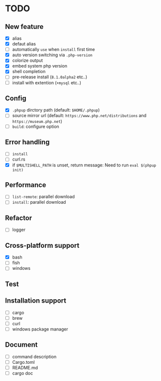 # TODO

## New feature

- [x] alias
- [x] defaut alias
- [ ] automatically `use` when `install` first time
- [x] auto version switching via `.php-version`
- [x] colorize output
- [x] embed system php version
- [x] shell completion
- [ ] pre-release install (`8.1.0alpha2` etc..)
- [ ] install with extention (`+mysql` etc..)

## Config

- [x] `.phpup` dirctory path (default: `$HOME/.phpup`)
- [ ] source mirror url (default: `https://www.php.net/distributions` and `https://museum.php.net`)
- [ ] `build`: configure option

## Error handling

- [ ] `install`
- [ ] curl.rs
- [x] if `$MULTISHELL_PATH` is unset, return message: Need to run `eval $(phpup init)`

## Performance

- [ ] `list-remote`: parallel download
- [ ] `install`: parallel download

## Refactor

- [ ] logger

## Cross-platform support

- [x] bash
- [ ] fish
- [ ] windows

## Test

## Installation support

- [ ] cargo
- [ ] brew
- [ ] curl
- [ ] windows package manager

## Document

- [ ] command description
- [ ] Cargo.toml
- [ ] README.md
- [ ] cargo doc
